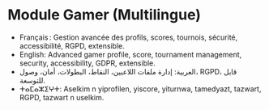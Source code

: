 # Module Gamer (Multilingue)

- Français : Gestion avancée des profils, scores, tournois, sécurité, accessibilité, RGPD, extensible.
- English: Advanced gamer profile, score, tournament management, security, accessibility, GDPR, extensible.
- العربية: إدارة ملفات اللاعبين، النقاط، البطولات، أمان، وصول، RGPD، قابل للتوسعة.
- ⵜⴰⵎⴰⵣⵉⵖⵜ: Aselkim n yiprofilen, yiscore, yiturnwa, tamedyazt, tazwart, RGPD, tazwart n uselkim.
